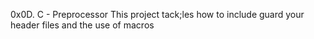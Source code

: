 0x0D. C - Preprocessor
This project tack;les how to include guard your header files and the use of macros
